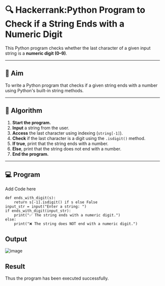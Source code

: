 # 🔍 Hackerrank:Python Program to Check if a String Ends with a Numeric Digit

This Python program checks whether the last character of a given input string is a **numeric digit (0–9)**.

---

## 🎯 Aim

To write a Python program that checks if a given string ends with a number using Python's built-in string methods.

---

## 🧠 Algorithm

1. **Start the program.**
2. **Input** a string from the user.
3. **Access** the last character using indexing (`string[-1]`).
4. **Check** if the last character is a digit using the `.isdigit()` method.
5. **If true**, print that the string ends with a number.
6. **Else**, print that the string does not end with a number.
7. **End the program.**

---

## 💻  Program
Add Code here
```
def ends_with_digit(s):
    return s[-1].isdigit() if s else False 
input_str = input("Enter a string: ")
if ends_with_digit(input_str):
    print("✅ The string ends with a numeric digit.")
else:
    print("❌ The string does NOT end with a numeric digit.")
```
## Output
![image](https://github.com/user-attachments/assets/e0906845-6b20-4e8b-bcee-cfcd61ff2ee7)

## Result
Thus the program has been executed successfully.
